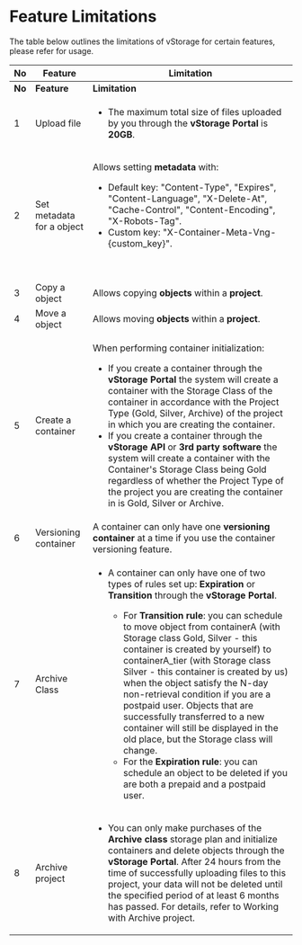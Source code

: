# Feature Limitations

The table below outlines the limitations of vStorage for certain features, please refer for usage.

| **No** | **Feature**               | **Limitation**                                                                                                                                                                                                                                                                                                                                                                                                                                                                                                                                                                                                                                                                                                                                                                                                                            |
| ------ | ------------------------- | ----------------------------------------------------------------------------------------------------------------------------------------------------------------------------------------------------------------------------------------------------------------------------------------------------------------------------------------------------------------------------------------------------------------------------------------------------------------------------------------------------------------------------------------------------------------------------------------------------------------------------------------------------------------------------------------------------------------------------------------------------------------------------------------------------------------------------------------- |
| **No** | **Feature**               | **Limitation**                                                                                                                                                                                                                                                                                                                                                                                                                                                                                                                                                                                                                                                                                                                                                                                                                            |
| 1      | Upload file               | <ul><li>The maximum total size of files uploaded by you through the <strong>vStorage Portal</strong> is <strong>20GB</strong>.</li></ul>                                                                                                                                                                                                                                                                                                                                                                                                                                                                                                                                                                                                                                                                                                  |
| 2      | Set metadata for a object | <p>Allows setting <strong>metadata</strong> with:</p><ul><li>Default key: "Content-Type", "Expires", "Content-Language", "X-Delete-At", "Cache-Control", "Content-Encoding", "X-Robots-Tag".</li><li>Custom key: "X-Container-Meta-Vng-{custom_key}".</li></ul><p><br></p>                                                                                                                                                                                                                                                                                                                                                                                                                                                                                                                                                                |
| 3      | Copy a object             | Allows copying **objects** within a **project**.                                                                                                                                                                                                                                                                                                                                                                                                                                                                                                                                                                                                                                                                                                                                                                                          |
| 4      | Move a object             | Allows moving **objects** within a **project**.                                                                                                                                                                                                                                                                                                                                                                                                                                                                                                                                                                                                                                                                                                                                                                                           |
| 5      | Create a container        | <p>When performing container initialization:</p><ul><li>If you create a container through the <strong>vStorage Portal</strong> the system will create a container with the Storage Class of the container in accordance with the Project Type (Gold, Silver, Archive) of the project in which you are creating the container.</li><li>If you create a container through the <strong>vStorage API</strong> or <strong>3rd party software</strong> the system will create a container with the Container's Storage Class being Gold regardless of whether the Project Type of the project you are creating the container in is Gold, Silver or Archive.</li></ul>                                                                                                                                                                           |
| 6      | Versioning container      | A container can only have one **versioning container** at a time if you use the container versioning feature.                                                                                                                                                                                                                                                                                                                                                                                                                                                                                                                                                                                                                                                                                                                             |
| 7      | Archive Class             | <ul><li><p>A container can only have one of two types of rules set up: <strong>Expiration</strong> or <strong>Transition</strong> through the <strong>vStorage Portal</strong>.</p><ul><li>For <strong>Transition rule</strong>: you can schedule to move object from containerA (with Storage class Gold, Silver - this container is created by yourself) to containerA_tier (with Storage class Silver - this container is created by us) when the object satisfy the N-day non-retrieval condition if you are a postpaid user. Objects that are successfully transferred to a new container will still be displayed in the old place, but the Storage class will change.</li><li>For the <strong>Expiration rule</strong>: you can schedule an object to be deleted if you are both a prepaid and a postpaid user.</li></ul></li></ul> |
| 8      | Archive project           | <ul><li>You can only make purchases of the <strong>Archive class</strong> storage plan and initialize containers and delete objects through the <strong>vStorage Portal</strong>. After 24 hours from the time of successfully uploading files to this project, your data will not be deleted until the specified period of at least 6 months has passed. For details, refer to Working with Archive project.</li></ul>                                                                                                                                                                                                                                                                                                                                                                                                                   |
